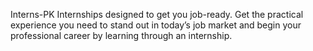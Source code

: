 Interns-PK
Internships designed to get you job-ready. Get the practical experience you need to stand out in today’s job market and begin your professional career by learning through an internship.
